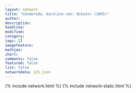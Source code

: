 ```yaml
---
layout: network
title: "Günderode, Karoline von: Nikator (1805)"
author:
description:
headline:
modified:
category:
tags: []
imagefeature: 
mathjax: 
chart: 
comments: false
featured: false
list: false
networkdata: 125.json
---
```

{% include network.html %}
{% include network-static.html %}
